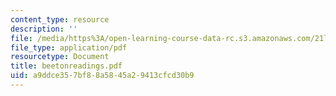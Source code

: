 ```yaml
---
content_type: resource
description: ''
file: /media/https%3A/open-learning-course-data-rc.s3.amazonaws.com/21l-481-victorian-literature-and-culture-spring-2003/a9ddce357bf88a5845a29413cfcd30b9_beetonreadings.pdf
file_type: application/pdf
resourcetype: Document
title: beetonreadings.pdf
uid: a9ddce35-7bf8-8a58-45a2-9413cfcd30b9
---
```


